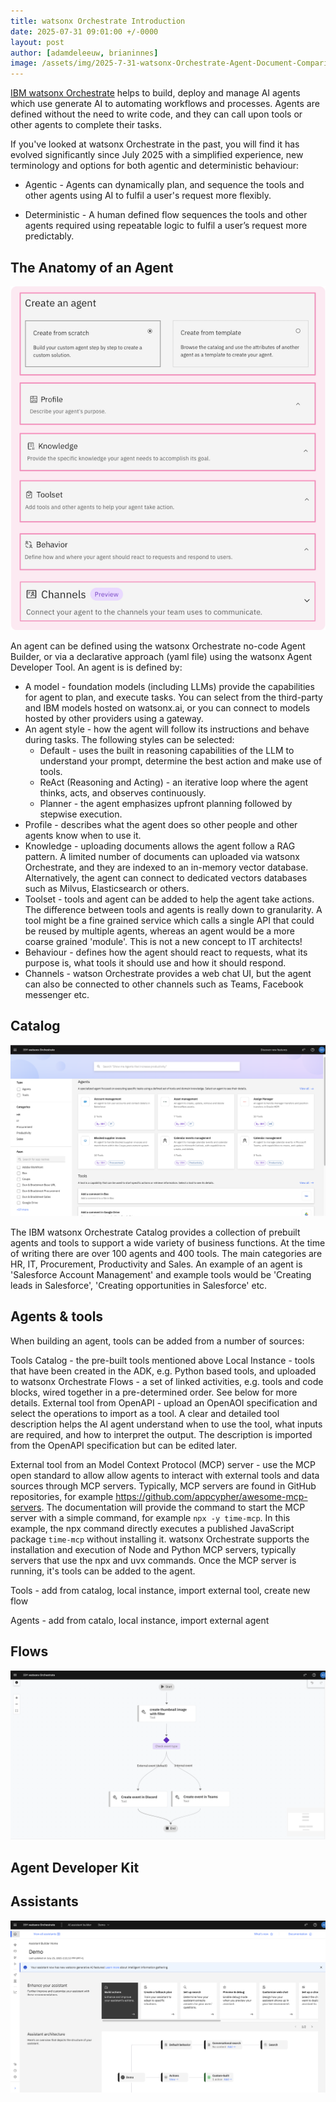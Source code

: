 ```yaml
---
title: watsonx Orchestrate Introduction
date: 2025-07-31 09:01:00 +/-0000
layout: post
author: [adamdeleeuw, brianinnes]
image: /assets/img/2025-7-31-watsonx-Orchestrate-Agent-Document-Comparison/watsonxassistant_lifecycle_1x1_16x9.jpeg
---
```


[IBM watsonx Orchestrate](https://www.ibm.com/products/watsonx-orchestrate) helps to build, deploy and manage AI agents which use generate AI to automating workflows and processes. Agents are defined without the need to write code, and they can call upon tools or other agents to complete their tasks.

If you've looked at watsonx Orchestrate in the past, you will find it has evolved significantly since July 2025 with a simplified experience, new terminology and options for both agentic and deterministic behaviour:

* Agentic - Agents can dynamically plan, and sequence the tools and other agents using AI to fulfil a user's request more flexibly.

* Deterministic - A human defined flow sequences the tools and other agents required using repeatable logic to fulfil a user’s request more predictably.


## The Anatomy of an Agent

![anatomyOfAnAgent](/assets/img/2025-7-31-watsonx-Orchestrate-Introduction.md/anatomyOfAnAgent-sml.png)

An agent can be defined using the watsonx Orchestrate no-code Agent Builder, or via a declarative approach (yaml file) using the watsonx Agent Developer Tool. An agent is is defined by:

* A model - foundation models (including LLMs) provide the capabilities for agent to plan, and execute tasks. You can select from the third-party and IBM models hosted on watsonx.ai, or you can connect to models hosted by other providers using a gateway.
* An agent style - how the agent will follow its instructions and behave during tasks. The following styles can be selected:
    * Default - uses the built in reasoning capabilities of the LLM to understand your prompt, determine the best action and make use of tools.
    * ReAct (Reasoning and Acting) - an iterative loop where the agent thinks, acts, and observes continuously.
    * Planner - the agent emphasizes upfront planning followed by stepwise execution.
* Profile - describes what the agent does so other people and other agents know when to use it.
* Knowledge - uploading documents allows the agent follow a RAG pattern. A limited number of documents can uploaded via watsonx Orchestrate, and they are indexed to an in-memory vector database. Alternatively, the agent can connect to dedicated vectors databases such as Milvus, Elasticsearch or others.
* Toolset - tools and agent can be added to help the agent take actions. The difference between tools and agents is really down to granularity. A tool might be a fine grained service which calls a single API that could be reused by multiple agents, whereas an agent would be a more coarse grained 'module'. This is not a new concept to IT architects!
* Behaviour - defines how the agent should react to requests, what its purpose is, what tools it should use and how it should respond.
* Channels - watson Orchestrate provides a web chat UI, but the agent can also be connected to other channels such as Teams, Facebook messenger etc.

## Catalog

![catalog](/assets/img/2025-7-31-watsonx-Orchestrate-Introduction.md/catalog.png)

The IBM watsonx Orchestrate Catalog provides a collection of prebuilt agents and tools to support a wide variety of business functions. At the time of writing there are over 100 agents and 400 tools. The main categories are HR, IT, Procurement, Productivity and Sales. An example of an agent is 'Salesforce Account Management' and example tools would be 'Creating leads in Salesforce', 'Creating opportunities in Salesforce' etc.


## Agents & tools

When building an agent, tools can be added from a number of sources:

Tools Catalog - the pre-built tools mentioned above
Local Instance - tools that have been created in the ADK, e.g. Python based tools, and uploaded to watsonx Orchestrate
Flows - a set of linked activities, e.g. tools and code blocks, wired together in a pre-determined order. See below for more details.
External tool from OpenAPI - upload an OpenAOI specification and select the operations to import as a tool. A clear and detailed tool description helps the AI agent understand when to use the tool, what inputs are required, and how to interpret the output. The description is imported from the OpenAPI specification but can be edited later.



External tool from an Model Context Protocol (MCP) server - use the MCP open standard to allow allow agents to interact with external tools and data sources through MCP servers. Typically, MCP servers are found in GitHub repositories, for example https://github.com/appcypher/awesome-mcp-servers. The documentation will provide the command to start the MCP server with a simple command, for example ```npx -y time-mcp```. In this example, the npx command directly executes a published JavaScript package ```time-mcp``` without installing it. watsonx Orchestrate supports the installation and execution of Node and Python MCP servers, typically servers that use the npx and uvx commands. Once the MCP server is running, it's tools can be added to the agent.

Tools - add from catalog, local instance, import external tool, create new flow

Agents - add from catalo, local instance, import external agent

## Flows

![flow](/assets/img/2025-7-31-watsonx-Orchestrate-Introduction.md/flow.png)

## Agent Developer Kit

## Assistants

![assistant](/assets/img/2025-7-31-watsonx-Orchestrate-Introduction.md/assistant.png)

